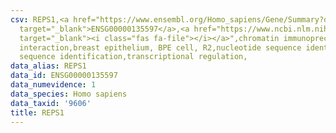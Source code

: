 ```yaml
---
csv: REPS1,<a href="https://www.ensembl.org/Homo_sapiens/Gene/Summary?db=core;g=ENSG00000135597"
  target="_blank">ENSG00000135597</a>,<a href="https://www.ncbi.nlm.nih.gov/pubmed/22863008"
  target="_blank"><i class="fas fa-file"></i></a>",chromatin immunoprecipitation assay,direct
  interaction,breast epithelium, BPE cell, R2,nucleotide sequence identification,nucleotide
  sequence identification,transcriptional regulation,
data_alias: REPS1
data_id: ENSG00000135597
data_numevidence: 1
data_species: Homo sapiens
data_taxid: '9606'
title: REPS1
---
```

